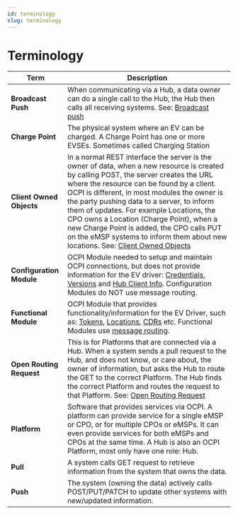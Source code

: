 ```yaml
---
id: terminology
slug: terminology
---
```

# Terminology

| Term                     | Description                                                                                                                                                                                                                                                                                                                                                                                                                                                                                                                                                                                       |
|--------------------------|---------------------------------------------------------------------------------------------------------------------------------------------------------------------------------------------------------------------------------------------------------------------------------------------------------------------------------------------------------------------------------------------------------------------------------------------------------------------------------------------------------------------------------------------------------------------------------------------------|
| **Broadcast Push**       | When communicating via a Hub, a data owner can do a single call to the Hub, the Hub then calls all receiving systems. See: [Broadcast push](/04-transport-and-format/01-json-http-implementation-guide.md#broadcast-push)                                                                                                                                                                                                                                                                                                                                                                         |
| **Charge Point**         | The physical system where an EV can be charged. A Charge Point has one or more EVSEs. Sometimes called Charging Station                                                                                                                                                                                                                                                                                                                                                                                                                                                                           |
| **Client Owned Objects** | In a normal REST interface the server is the owner of data, when a new resource is created by calling POST, the server creates the URL where the resource can be found by a client. OCPI is different, in most modules the owner is the party pushing data to a server, to inform them of updates. For example Locations, the CPO owns a Location (Charge Point), when a new Charge Point is added, the CPO calls PUT on the eMSP systems to inform them about new locations. See: [Client Owned Objects](/04-transport-and-format/01-json-http-implementation-guide.md#client-owned-object-push) |
| **Configuration Module** | OCPI Module needed to setup and maintain OCPI connections, but does not provide information for the EV driver: [Credentials](https://ocpi.dev), [Versions](/06-modules/01-versions/01-version-intro.md) and [Hub Client Info](https://ocpi.dev). Configuration Modules do NOT use message routing.                                                                                                                                                                                                                                                                                                |
| **Functional Module**    | OCPI Module that provides functionality/information for the EV Driver, such as: [Tokens](https://ocpi.dev), [Locations](https://ocpi.dev), [CDRs](https://ocpi.dev) etc. Functional Modules use [message routing](/04-transport-and-format/01-json-http-implementation-guide.md#message-routing).                                                                                                                                                                                                                                                                                                 |
| **Open Routing Request** | This is for Platforms that are connected via a Hub. When a system sends a pull request to the Hub, and does not know, or care about, the owner of information, but asks the Hub to route the GET to the correct Platform. The Hub finds the correct Platform and routes the request to that Platform. See: [Open Routing Request](/04-transport-and-format/01-json-http-implementation-guide.md#open-routing-request)                                                                                                                                                                             |
| **Platform**             | Software that provides services via OCPI. A platform can provide service for a single eMSP or CPO, or for multiple CPOs or eMSPs. It can even provide services for both eMSPs and CPOs at the same time. A Hub is also an OCPI Platform, most only have one role: Hub.                                                                                                                                                                                                                                                                                                                            |
| **Pull**                 | A system calls GET request to retrieve information from the system that owns the data.                                                                                                                                                                                                                                                                                                                                                                                                                                                                                                            |
| **Push**                 | The system (owning the data) actively calls POST/PUT/PATCH to update other systems with new/updated information.                                                                                                                                                                                                                                                                                                                                                                                                                                                                                  |
